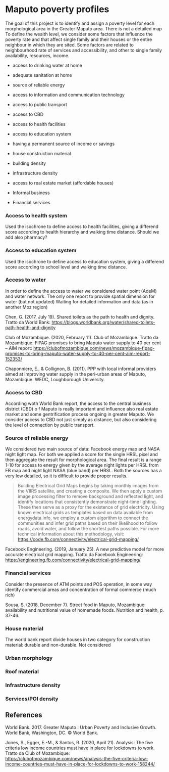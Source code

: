 # Maputo poverty profiles

The goal of this project is to identify and assign a poverty level for each morphological area in the Greater Maputo area.
There is not a detailed map 
To define the wealth level, we consider some factors that influence the poverty rate and that affect single family and their houses or the entire neighbour in which they are sited. Some factors are related to neighbourhood rate of services and accessibility, and other to single family availability, resources, income. 
- access to drinking water at home
- adequate sanitation at home
- source of reliable energy
- access to information and communication technology
- access to public transport
- access to CBD
- access to health facilities
- access to education system

- having a permanent source of income or savings
- house construction material
- building density
- infrastructure density
- access to real estate market (affordable houses)

- Informal business
- Financial services



### Access to health system

Used the isochrone to define access to health facilities, giving a differend score according to health hierarchy and walking time distance.
Should we add also pharmacy?

### Access to education system

Used the isochrone to define access to education system, giving a differend score according to school level and walking time distance.

### Access to water
In order to define the access to water we considered water point (AdeM) and water network. The only one report to provide spatial dimension for water (but not updated)
Waiting for detailed information and data (as in another Moz region)

Chen, G. (2017, July 19). Shared toilets as the path to health and dignity. Tratto da World Bank: https://blogs.worldbank.org/water/shared-toilets-path-health-and-dignity

Club of Mozambique. (2020, February 11). Club of Mozambique. Tratto da Mozambique: FIPAG promises to bring Maputo water supply to 40 per cent – AIM report: https://clubofmozambique.com/news/mozambique-fipag-promises-to-bring-maputo-water-supply-to-40-per-cent-aim-report-152353/

Chaponniere, E., & Collignon, B. (2011). PPP with local informal providers aimed at improving water supply in the peri-urban areas of Maputo, Mozambique. WEDC, Loughborough University.

### Access to CBD
According woth World Bank report, the access to the central business district (CBD) o f Maputo is really important and influence also real estate market and some gentrification process ongoing in greater Maputo.
We consider access to CBD not just simply as distance, but also considering the level of connection by public transport.

### Source of reliable energy

We considered two main source of data: Facebook energy map and NASA night light map.
For both we applied a score for the single HRSL pixel and then aggregate the result for morphological area. The final result is a range 1-10 for access to energy given by the average night lights per HRSL from FB map and night light NASA (blue band) per HRSL.
Both the sources has a very low detailed, so it is difficult to provide proper results.
>Building Electrical Grid Maps begins by taking monthly images from the VIIRS satellite, and creating a composite. We then apply a custom image processing filter to remove background and reflected light, and identify locations that consistently demonstrate night-time lighting. These then serve as a proxy for the existence of grid electricity. Using known electrical grids as templates based on data available from energydata.info, we employ a custom algorithm to connect the communities and infer grid paths based on their likelihood to follow roads, avoid water, and follow the shortest paths possible. For more technical information about this methodology, visit: https://code.fb.com/connectivity/electrical-grid-mapping/

Facebook Engineering. (2019, January 25). A new predictive model for more accurate electrical grid mapping. Tratto da Facebook Engineering: https://engineering.fb.com/connectivity/electrical-grid-mapping/

### Financial services
Consider the presence of ATM points and POS operation, in some way identify commercial areas and concentration of formal commerce (much rich)

Sousa, S. (2018, December 7). Street food in Maputo, Mozambique: availability and nutritional value of homemade foods. Nutrition and health, p. 37-46.

### House material
The world bank report divide houses in two category for construction material: durable and non-durable.
Not considered

### Urban morphology
### Roof material
### Infrastructure density
### Services/POI density

## References

World Bank. 2017. Greater Maputo : Urban Poverty and Inclusive Growth. World Bank, Washington, DC. © World Bank.

Jones, S., Egger, E.-M., & Santos, R. (2020, April 21). Analysis: The five criteria low income countries must have in place for lockdowns to work. Tratto da Club of Mozambique: https://clubofmozambique.com/news/analysis-the-five-criteria-low-income-countries-must-have-in-place-for-lockdowns-to-work-158244/
